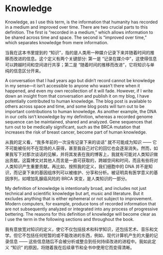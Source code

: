 # Knowledge

Knowledge, as I use this term, is the information that humanity has recorded in a medium and improved over time. There are two crucial parts to this definition. The first is “recorded in a medium,” which allows information to be shared across time and space. The second is “improved over time,” which separates knowledge from mere information.

当我在这本书里提到的 “知识”，指的是人类用一种媒介记录下来并随着时间的推移而改进的信息。这个定义有两个关键部分: 第一是 “记录在媒介中”，这使得信息可以跨越时间和空间进行共享；第二是 “随着时间的推移而改进”，它将知识与单纯的信息区分开来。

 
A conversation that I had years ago but didn’t record cannot be knowledge in my sense—it isn’t accessible to anyone who wasn’t there when it happened, and even my own recollection of it will fade. However, if I write down an insight from that conversation and publish it on my blog, I have potentially contributed to human knowledge. The blog post is available to others across space and time, and some blog posts will turn out to be important contributions to human knowledge. As another example, the DNA in our cells isn’t knowledge by my definition, whereas a recorded genome sequence can be maintained, shared and analyzed. Gene sequences that turn out to be medically significant, such as the BRCA mutation that increases the risk of breast cancer, become part of human knowledge. 

从我的定义看，“我多年前的一次没有记录下来的谈话” 就不可能成为知识 —— 它不可能被任何不在现场的人获得，甚至我自己对它的回忆也会逐渐消失。然而，如果我写下对那次谈话的见解，并将其发表在我的博客上，我就有可能对人类知识做出贡献。这篇博文对其他人而言是一直可获取的，跨越空间和时间，而且有些将对人类知识产生重要贡献。再比如，按照我的定义，我们细胞中的 DNA 并不是知识，而记录下来的基因组序列可以被维护、分享和分析。被证明具有医学意义的基因序列，如增加乳腺癌风险的 BRCA 突变，是人类知识的一部分。


My definition of knowledge is intentionally broad, and includes not just technical and scientific knowledge but art, music and literature. But it excludes anything that is either ephemeral or not subject to improvement. Modern computers, for example, produce tons of recorded information that are not subsequently analyzed or integrated into any process of progressive bettering. The reasons for this definition of knowledge will become clear as I use the term in the following sections and throughout the book.

我有意放宽对知识的定义，使它不仅包括技术和科学知识，还包括艺术、音乐和文学。但它不包括任何短暂的或不能改进的东西，例如，现代计算机产生的大量的记录信息 —— 这些信息随后不会被分析或整合到任何持续改进的进程中。我如此定义 “知识” 的原因，将随着我在后续章节和全书中使用它而变得清晰。

